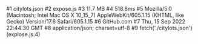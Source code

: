 #1 citylots.json
#2 expose.js
#3 11.7 MB
#4 518.8ms
#5 Mozilla/5.0 (Macintosh; Intel Mac OS X 10_15_7) AppleWebKit/605.1.15 (KHTML, like Gecko) Version/17.6 Safari/605.1.15
#6 GitHub.com
#7 Thu, 15 Sep 2022 22:44:30 GMT
#8 application/json; charset=utf-8
#9 fetch('./citylots.json') (explose.js:4)